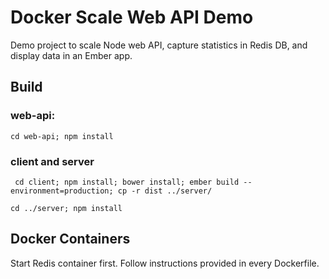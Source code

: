 # Docker Scale Web API Demo
Demo project to scale Node web API, capture statistics in Redis DB, and display data in an Ember app.

## Build

### web-api:
``` cd web-api; npm install ```

### client and server
``` cd client; npm install; bower install; ember build --environment=production; cp -r dist ../server/```

``` cd ../server; npm install ```

## Docker Containers
Start Redis container first.
Follow instructions provided in every Dockerfile.
